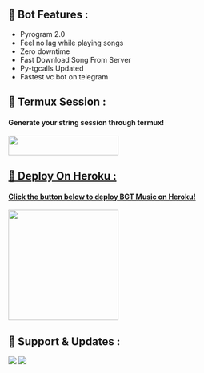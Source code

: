 ## 🔗 Bot Features : 

- Pyrogram 2.0
- Feel no lag while playing songs
- Zero downtime
- Fast Download Song From Server
- Py-tgcalls Updated
- Fastest vc bot on telegram

## 🔗 Termux Session :

<h4>Generate your string session through termux!</h4>

<a href="https://github.com/AdityaHalder/PGV2-STRING"> <img src="https://img.shields.io/badge/Termux%20Session-black?style=for-the-badge&logo=github" width="220" height="38.45"/>


## 🔗 Deploy On Heroku :

<h4>Click the button below to deploy BGT Music on Heroku!</h4>    

<a
href="https://heroku.com/deploy?template=https://github.com/BikashHalderNew/BgtMusicV2"><img src="https://img.shields.io/badge/Deploy%20On%20Heroku-darkblue?style=for-the-badge&logo=Heroku" width="220"
hieght="38.30" /></a>

## 🔗 Support & Updates :

<a href="https://t.me/bgt_chat"><img src="https://img.shields.io/badge/Join-Group%20Support-yellow.svg?style=for-the-badge&logo=Telegram"></a> <a href="https://t.me/BikashGadgetsTech"><img src="https://img.shields.io/badge/Join-Updates%20Channel-yellow.svg?style=for-the-badge&logo=Telegram"></a>
